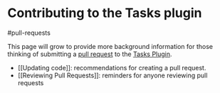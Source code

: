 # Contributing to the Tasks plugin

<span class="related-pages">#pull-requests</span>

This page will grow to provide more background information for those thinking of submitting a [pull request](https://github.com/obsidian-tasks-group/obsidian-tasks/pulls) to the [Tasks Plugin](https://github.com/obsidian-tasks-group/obsidian-tasks).

- [[Updating code]]: recommendations for creating a pull request.
- [[Reviewing Pull Requests]]: reminders for anyone reviewing pull requests
